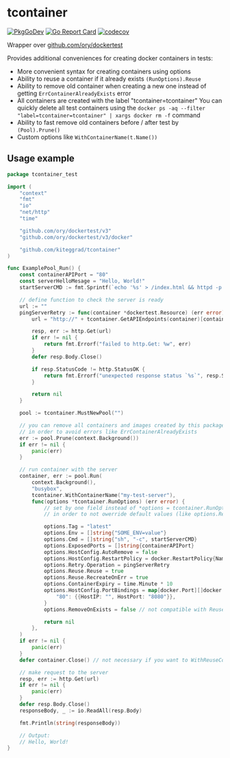 # tcontainer

[![PkgGoDev](https://pkg.go.dev/badge/github.com/kiteggrad/tcontainer)](https://pkg.go.dev/github.com/kiteggrad/tcontainer)
[![Go Report Card](https://goreportcard.com/badge/github.com/kiteggrad/tcontainer)](https://goreportcard.com/report/github.com/kiteggrad/tcontainer)
[![codecov](https://codecov.io/gh/kiteggrad/tcontainer/branch/master/graph/badge.svg)](https://codecov.io/gh/kiteggrad/tcontainer)

Wrapper over [github.com/ory/dockertest](https://github.com/ory/dockertest)

Provides additional conveniences for creating docker containers in tests:
- More convenient syntax for creating containers using options
- Ability to reuse a container if it already exists `(RunOptions).Reuse`
- Ability to remove old container when creating a new one instead of getting `ErrContainerAlreadyExists` error
- All containers are created with the label "tcontainer=tcontainer"
  You can quickly delete all test containers using the `docker ps -aq --filter "label=tcontainer=tcontainer" | xargs docker rm -f` command
- Ability to fast remove old containers before / after test by `(Pool).Prune()`
- Custom options like `WithContainerName(t.Name())`

## Usage example

```go
package tcontainer_test

import (
	"context"
	"fmt"
	"io"
	"net/http"
	"time"

	"github.com/ory/dockertest/v3"
	"github.com/ory/dockertest/v3/docker"

	"github.com/kiteggrad/tcontainer"
)

func ExamplePool_Run() {
	const containerAPIPort = "80"
	const serverHelloMesage = "Hello, World!"
	startServerCMD := fmt.Sprintf(`echo '%s' > /index.html && httpd -p %s -h / && tail -f /dev/null`, serverHelloMesage, containerAPIPort)

	// define function to check the server is ready
	url := ""
	pingServerRetry := func(container *dockertest.Resource) (err error) {
		url = "http://" + tcontainer.GetAPIEndpoints(container)[containerAPIPort].NetJoinHostPort()

		resp, err := http.Get(url)
		if err != nil {
			return fmt.Errorf("failed to http.Get: %w", err)
		}
		defer resp.Body.Close()

		if resp.StatusCode != http.StatusOK {
			return fmt.Errorf("unexpected response status `%s`", resp.Status)
		}

		return nil
	}

	pool := tcontainer.MustNewPool("")

	// you can remove all containers and images created by this package (from previous tests run)
	// in order to avoid errors like ErrContainerAlreadyExists
	err := pool.Prune(context.Background())
	if err != nil {
		panic(err)
	}

	// run container with the server
	container, err := pool.Run(
		context.Background(),
		"busybox",
		tcontainer.WithContainerName("my-test-server"),
		func(options *tcontainer.RunOptions) (err error) {
			// set by one field instead of *options = tcontainer.RunOptions{...}
			// in order to not owerride default values (like options.Retry.Timeout)

			options.Tag = "latest"
			options.Env = []string{"SOME_ENV=value"}
			options.Cmd = []string{"sh", "-c", startServerCMD}
			options.ExposedPorts = []string{containerAPIPort}
			options.HostConfig.AutoRemove = false
			options.HostConfig.RestartPolicy = docker.RestartPolicy{Name: "no", MaximumRetryCount: 0}
			options.Retry.Operation = pingServerRetry
			options.Reuse.Reuse = true
			options.Reuse.RecreateOnErr = true
			options.ContainerExpiry = time.Minute * 10
			options.HostConfig.PortBindings = map[docker.Port][]docker.PortBinding{
				"80": {{HostIP: "", HostPort: "8080"}},
			}
			options.RemoveOnExists = false // not compatible with Reuse option

			return nil
		},
	)
	if err != nil {
		panic(err)
	}
	defer container.Close() // not necessary if you want to WithReuseContainer

	// make request to the server
	resp, err := http.Get(url)
	if err != nil {
		panic(err)
	}
	defer resp.Body.Close()
	responseBody, _ := io.ReadAll(resp.Body)

	fmt.Println(string(responseBody))

	// Output:
	// Hello, World!
}
```
